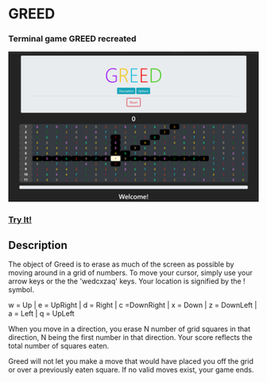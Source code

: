# GREED
### Terminal game GREED recreated
<a href="https://garrettleising.github.io/GREED/index.html" target="_blank">
  <img src="./static/images/greedPreview.png">
</a>

<a href="https://garrettleising.github.io/GREED/index.html">
  <h3>Try It!</h3>
</a>

## Description

The object of Greed is to erase as much of the
screen as possible by moving around in a grid of
numbers. To move your cursor, simply use your
arrow keys or the the 'wedcxzaq' keys. Your
location is signified by the ! symbol.

w = Up | e = UpRight | d = Right | c =DownRight
| x = Down | z = DownLeft | a = Left | q =
UpLeft

When you move in a direction, you erase N number
of grid squares in that direction, N being the
first number in that direction. Your score
reflects the total number of squares eaten.

Greed will not let you make a move that would
have placed you off the grid or over a
previously eaten square. If no valid moves
exist, your game ends.
